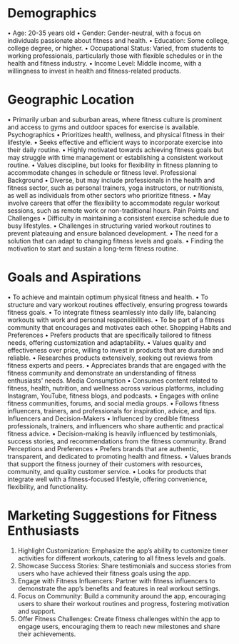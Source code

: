 # Demographics

• Age: 20-35 years old
• Gender: Gender-neutral, with a focus on individuals passionate about fitness and health.
• Education: Some college, college degree, or higher.
• Occupational Status: Varied, from students to working professionals, particularly those with flexible schedules or in the health and fitness industry.
• Income Level: Middle income, with a willingness to invest in health and fitness-related products.

# Geographic Location

• Primarily urban and suburban areas, where fitness culture is prominent and access to gyms and outdoor spaces for exercise is available.
Psychographics
• Prioritizes health, wellness, and physical fitness in their lifestyle.
• Seeks effective and efficient ways to incorporate exercise into their daily routine.
• Highly motivated towards achieving fitness goals but may struggle with time management or establishing a consistent workout routine.
• Values discipline, but looks for flexibility in fitness planning to accommodate changes in schedule or fitness level.
Professional Background
• Diverse, but may include professionals in the health and fitness sector, such as personal trainers, yoga instructors, or nutritionists, as well as individuals from other sectors who prioritize fitness.
• May involve careers that offer the flexibility to accommodate regular workout sessions, such as remote work or non-traditional hours.
Pain Points and Challenges
• Difficulty in maintaining a consistent exercise schedule due to busy lifestyles.
• Challenges in structuring varied workout routines to prevent plateauing and ensure balanced development.
• The need for a solution that can adapt to changing fitness levels and goals.
• Finding the motivation to start and sustain a long-term fitness routine.

# Goals and Aspirations

• To achieve and maintain optimum physical fitness and health.
• To structure and vary workout routines effectively, ensuring progress towards fitness goals.
• To integrate fitness seamlessly into daily life, balancing workouts with work and personal responsibilities.
• To be part of a fitness community that encourages and motivates each other.
Shopping Habits and Preferences
• Prefers products that are specifically tailored to fitness needs, offering customization and adaptability.
• Values quality and effectiveness over price, willing to invest in products that are durable and reliable.
• Researches products extensively, seeking out reviews from fitness experts and peers.
• Appreciates brands that are engaged with the fitness community and demonstrate an understanding of fitness enthusiasts' needs.
Media Consumption
• Consumes content related to fitness, health, nutrition, and wellness across various platforms, including Instagram, YouTube, fitness blogs, and podcasts.
• Engages with online fitness communities, forums, and social media groups.
• Follows fitness influencers, trainers, and professionals for inspiration, advice, and tips.
Influencers and Decision-Makers
• Influenced by credible fitness professionals, trainers, and influencers who share authentic and practical fitness advice.
• Decision-making is heavily influenced by testimonials, success stories, and recommendations from the fitness community.
Brand Perceptions and Preferences
• Prefers brands that are authentic, transparent, and dedicated to promoting health and fitness.
• Values brands that support the fitness journey of their customers with resources, community, and quality customer service.
• Looks for products that integrate well with a fitness-focused lifestyle, offering convenience, flexibility, and functionality.

# Marketing Suggestions for Fitness Enthusiasts

1. Highlight Customization: Emphasize the app’s ability to customize timer activities for different workouts, catering to all fitness levels and goals.
2. Showcase Success Stories: Share testimonials and success stories from users who have achieved their fitness goals using the app.
3. Engage with Fitness Influencers: Partner with fitness influencers to demonstrate the app’s benefits and features in real workout settings.
4. Focus on Community: Build a community around the app, encouraging users to share their workout routines and progress, fostering motivation and support.
5. Offer Fitness Challenges: Create fitness challenges within the app to engage users, encouraging them to reach new milestones and share their achievements.

